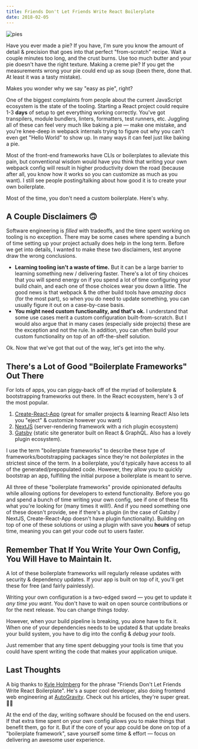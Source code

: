```yaml
---
title: Friends Don't Let Friends Write React Boilerplate
date: 2018-02-05
---
```


![pies](https://res.cloudinary.com/da2iq7dge/image/upload/v1518072886/pies_rouehe.jpg)

Have you ever made a pie? If you have, I'm sure you know the amount of detail & precision that goes into that perfect "from-scratch" recipe. Wait a couple minutes too long, and the crust burns. Use too much butter and your pie doesn't have the right texture. Making a creme pie? If you get the measurements wrong your pie could end up as soup (been there, done that. At least it was a tasty mistake).

Makes you wonder why we say "easy as pie", right?

One of the biggest complaints from people about the current JavaScript ecosystem is the state of the tooling. Starting a React project could require 1-3 **days** of setup to get everything working correctly. You've got transpilers, module bundlers, linters, formatters, test runners, etc. Juggling all of these can feel very much like baking a pie &mdash; make one mistake, and you're knee-deep in webpack internals trying to figure out why you can't even get "Hello World" to show up. In many ways it can feel just like baking a pie.

Most of the front-end frameworks have CLIs or boilerplates to alleviate this pain, but conventional wisdom would have you think that writing your own webpack config will result in higher productivity down the road (because after all, you know how it works so you can customize as much as you want). I still see people posting/talking about how good it is to create your own boilerplate.

Most of the time, you don't need a custom boilerplate. Here's why.

## A Couple Disclaimers 🙃

Software engineering is _filled_ with tradeoffs, and the time spent working on tooling is no exception. There may be some cases where spending a bunch of time setting up your project actually does help in the long term. Before we get into details, I wanted to make these two disclaimers, lest anyone draw the wrong conclusions.

- **Learning tooling isn't a waste of time.** But it can be a large barrier to learning something new / delivering faster. There's a lot of tiny choices that you will spend energy on if you spend a lot of time configuring your build chain, and each one of those choices wear you down a little. The good news is that webpack & the other build tools have _amazing docs_ (for the most part), so when you do need to update something, you can usually figure it out on a case-by-case basis.
- **You might need custom functionality, and that's ok.** I understand that some use cases merit a custom configuration built-from-scratch. But I would also argue that in many cases (especially side projects) these are the exception and not the rule. In addition, you can often build your custom functionality on top of an off-the-shelf solution.

Ok. Now that we've got that out of the way, let's get into the why.
## There's a Lot of Good "Boilerplate Frameworks" Out There

For lots of apps, you can piggy-back off of the myriad of boilerplate & bootstrapping frameworks out there. In the React ecosystem, here's 3 of the most popular.

1. [Create-React-App](https://github.com/facebook/create-react-app) (great for smaller projects & learning React! Also lets you "eject" & customize however you want)
2. [NextJS](https://github.com/zeit/next.js/) (server-rendering framework with a rich plugin ecosystem)
3. [Gatsby](https://www.gatsbyjs.org/docs/) (static site generator built on React & GraphQL. Also has a lovely plugin ecosystem).

I use the term "boilerplate frameworks" to describe these type of frameworks/bootstrapping packages since they're not _boilerplates_ in the strictest since of the term. In a boilerplate, you'd typically have access to all of the generated/prepopulated code. However, they allow you to quickly bootstrap an app, fulfilling the initial purpose a boilerplate is meant to serve.

All three of these "boilerplate frameworks" provide opinionated defaults while allowing options for developers to extend functionality. Before you go and spend a bunch of time writing your own config, see if one of these fits what you're looking for (many times it will!). And if you need something one of these doesn't provide, see if there's a plugin (in the case of Gatsby / NextJS, Create-React-App doesn't have plugin functionality). Building on top of one of these solutions or using a plugin with save you **hours** of setup time, meaning you can get your code out to users  faster.

## Remember That If You Write Your Own Config, You Will Have to Maintain It.

A lot of these boilerplate frameworks will regularly release updates with security & dependency updates. If your app is built on top of it, you'll get these for free (and fairly painlessly).

Writing your own configuration is a two-edged sword &mdash; you get to update it _any time you want_. You don't have to wait on open source contributions or for the next release. You can change things _today_. 

However, when your build pipeline is breaking, you alone have to fix it. When one of your dependencies needs to be updated & that update breaks your build system, you have to dig into the config & _debug your tools_.

Just remember that any time spent debugging your tools is time that you could have spent writing the code that makes your application unique. 

## Last Thoughts

A big thanks to [Kyle Holmberg](https://medium.com/@kylemh) for the phrase "Friends Don't Let Friends Write React Boilerplate". He's a super cool developer, also doing frontend web engineering at [AutoGravity](https://www.autogravity.com). Check out his articles, they're super great. 👌🏻

At the end of the day, writing software should be focused on the end users. If that extra time spent on your own config allows you to make things that benefit them, go for it. But if the core of your app could be done on top of a "boilerplate framework", save yourself some time & effort &mdash; focus on delivering an awesome user experience.

